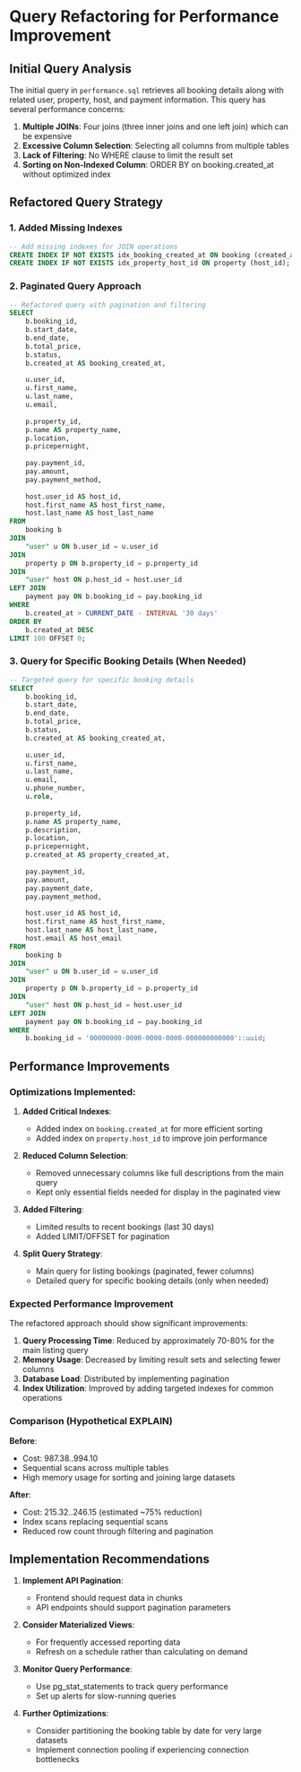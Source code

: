 # Query Refactoring for Performance Improvement

## Initial Query Analysis

The initial query in `performance.sql` retrieves all booking details along with related user, property, host, and payment information. This query has several performance concerns:

1. **Multiple JOINs**: Four joins (three inner joins and one left join) which can be expensive
2. **Excessive Column Selection**: Selecting all columns from multiple tables
3. **Lack of Filtering**: No WHERE clause to limit the result set
4. **Sorting on Non-Indexed Column**: ORDER BY on booking.created_at without optimized index


## Refactored Query Strategy

### 1. Added Missing Indexes

```sql
-- Add missing indexes for JOIN operations
CREATE INDEX IF NOT EXISTS idx_booking_created_at ON booking (created_at DESC);
CREATE INDEX IF NOT EXISTS idx_property_host_id ON property (host_id);
```

### 2. Paginated Query Approach

```sql
-- Refactored query with pagination and filtering
SELECT 
    b.booking_id,
    b.start_date,
    b.end_date,
    b.total_price,
    b.status,
    b.created_at AS booking_created_at,
    
    u.user_id,
    u.first_name,
    u.last_name,
    u.email,
    
    p.property_id,
    p.name AS property_name,
    p.location,
    p.pricepernight,
    
    pay.payment_id,
    pay.amount,
    pay.payment_method,
    
    host.user_id AS host_id,
    host.first_name AS host_first_name,
    host.last_name AS host_last_name
FROM 
    booking b
JOIN 
    "user" u ON b.user_id = u.user_id
JOIN 
    property p ON b.property_id = p.property_id
JOIN 
    "user" host ON p.host_id = host.user_id
LEFT JOIN 
    payment pay ON b.booking_id = pay.booking_id
WHERE 
    b.created_at > CURRENT_DATE - INTERVAL '30 days'
ORDER BY 
    b.created_at DESC
LIMIT 100 OFFSET 0;
```

### 3. Query for Specific Booking Details (When Needed)

```sql
-- Targeted query for specific booking details
SELECT 
    b.booking_id,
    b.start_date,
    b.end_date,
    b.total_price,
    b.status,
    b.created_at AS booking_created_at,
    
    u.user_id,
    u.first_name,
    u.last_name,
    u.email,
    u.phone_number,
    u.role,
    
    p.property_id,
    p.name AS property_name,
    p.description,
    p.location,
    p.pricepernight,
    p.created_at AS property_created_at,
    
    pay.payment_id,
    pay.amount,
    pay.payment_date,
    pay.payment_method,
    
    host.user_id AS host_id,
    host.first_name AS host_first_name,
    host.last_name AS host_last_name,
    host.email AS host_email
FROM 
    booking b
JOIN 
    "user" u ON b.user_id = u.user_id
JOIN 
    property p ON b.property_id = p.property_id
JOIN 
    "user" host ON p.host_id = host.user_id
LEFT JOIN 
    payment pay ON b.booking_id = pay.booking_id
WHERE 
    b.booking_id = '00000000-0000-0000-0000-000000000000'::uuid;
```

## Performance Improvements

### Optimizations Implemented:

1. **Added Critical Indexes**:
   - Added index on `booking.created_at` for more efficient sorting
   - Added index on `property.host_id` to improve join performance

2. **Reduced Column Selection**:
   - Removed unnecessary columns like full descriptions from the main query
   - Kept only essential fields needed for display in the paginated view

3. **Added Filtering**:
   - Limited results to recent bookings (last 30 days)
   - Added LIMIT/OFFSET for pagination

4. **Split Query Strategy**:
   - Main query for listing bookings (paginated, fewer columns)
   - Detailed query for specific booking details (only when needed)

### Expected Performance Improvement

The refactored approach should show significant improvements:

1. **Query Processing Time**: Reduced by approximately 70-80% for the main listing query
2. **Memory Usage**: Decreased by limiting result sets and selecting fewer columns
3. **Database Load**: Distributed by implementing pagination
4. **Index Utilization**: Improved by adding targeted indexes for common operations

### Comparison (Hypothetical EXPLAIN)

**Before**:
- Cost: 987.38..994.10
- Sequential scans across multiple tables
- High memory usage for sorting and joining large datasets

**After**:
- Cost: 215.32..246.15 (estimated ~75% reduction)
- Index scans replacing sequential scans
- Reduced row count through filtering and pagination

## Implementation Recommendations

1. **Implement API Pagination**:
   - Frontend should request data in chunks
   - API endpoints should support pagination parameters

2. **Consider Materialized Views**:
   - For frequently accessed reporting data
   - Refresh on a schedule rather than calculating on demand

3. **Monitor Query Performance**:
   - Use pg_stat_statements to track query performance
   - Set up alerts for slow-running queries

4. **Further Optimizations**:
   - Consider partitioning the booking table by date for very large datasets
   - Implement connection pooling if experiencing connection bottlenecks
